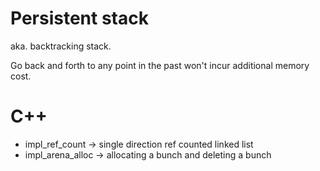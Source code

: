 # Persistent stack

aka. backtracking stack.

Go back and forth to any point in the past won't incur additional memory cost.

# C++

* impl_ref_count -> single direction ref counted linked list
* impl_arena_alloc -> allocating a bunch and deleting a bunch